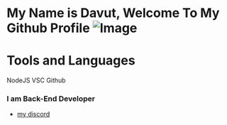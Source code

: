 # My Name is Davut, Welcome To My Github Profile ![Image](https://emoji.discord.st/emojis/b50abf33-f700-4904-a952-d6a35188e350.gif)


# Tools and Languages
NodeJS VSC Github


### I am Back-End Developer


- <a href="https://discord.com/users/733309959349207091">my discord</a>
